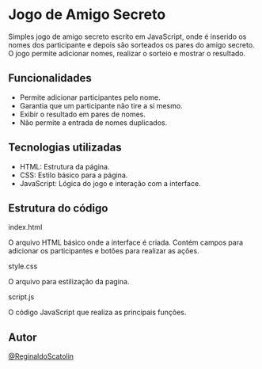 # Jogo de Amigo Secreto

Simples jogo de amigo secreto escrito em JavaScript, onde é inserido os nomes dos participante e depois são sorteados os pares do amigo secreto. 
O jogo permite adicionar nomes, realizar o sorteio e mostrar o resultado.

## Funcionalidades

- Permite adicionar participantes pelo nome.
- Garantia que um participante não tire a si mesmo.
- Exibir o resultado em pares de nomes.
- Não permite a entrada de nomes duplicados.

## Tecnologias utilizadas

- HTML: Estrutura da página.
- CSS: Estilo básico para a página.
- JavaScript: Lógica do jogo e interação com a interface.

## Estrutura do código

index.html

O arquivo HTML básico onde a interface é criada. Contém campos para adicionar os participantes e botões para realizar as ações.

style.css

O arquivo para estilização da pagina.

script.js

O código JavaScript que realiza as principais funções.

## Autor

[@ReginaldoScatolin](https://github.com/ReginaldoScatolin)